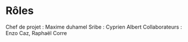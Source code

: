 # Rôles
Chef de projet : Maxime duhamel
Sribe : Cyprien Albert
Collaborateurs : Enzo Caz, Raphaël Corre